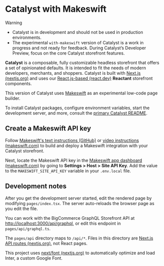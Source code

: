 # Catalyst with Makeswift

> [!WARNING]
> - Catalyst is in development and should not be used in production environments.
> - The experimental `with-makeswift` version of Catalyst is a work in progress and not ready for feedback. During Catalyst’s Developer Preview, focus on the core Catalyst storefront features.

**Catalyst** is a composable, fully customizable headless storefront that offers a set of opinionated defaults. It is intended to fit the needs of modern developers, merchants, and shoppers. Catalyst is built with [Next.js (nextjs.org)](https://nextjs.org/) and uses our [React.js-based (react.dev)](https://react.dev/) **Reactant** storefront components.

This version of Catalyst uses [Makeswift](https://www.makeswift.com/) as an experimental low-code page builder.

To install Catalyst packages, configure environment variables, start the development server, and more, consult the [primary Catalyst README](https://github.com/bigcommerce/catalyst/blob/main/README.md).

## Create a Makeswift API key

Follow [Makeswift's text instructions (GitHub)](https://github.com/makeswift/makeswift/tree/main/examples/bigcommerce#visually-build-with-bigcommerce-components) or [video instructions (makeswift.com)](https://www.makeswift.com/components/nextjs/bigcommerce) to build and deploy a Makeswift integration with your Catalyst storefront. 

Next, locate the Makeswift API key in the [Makeswift app dashboard (makeswift.com)](https://app.makeswift.com/) by going to **Settings > Host > Site API Key**. Add the value to the `MAKESWIFT_SITE_API_KEY` variable in your `.env.local` file.

## Development notes

After you get the development server started, edit the rendered page by modifying `pages/index.tsx`. The server auto-reloads the browser page as you edit the file.

You can work with the BigCommerce GraphQL Storefront API at [http://localhost:3000/api/graphql](http://localhost:3000/api/graphql), or edit this endpoint in `pages/api/graphql.ts`.

The `pages/api` directory maps to `/api/*`. Files in this directory are [Next.js API routes (nextjs.org)](https://nextjs.org/docs/api-routes/introduction), not React pages.

This project uses [next/font (nextjs.org)](https://nextjs.org/docs/basic-features/font-optimization) to automatically optimize and load Inter, a custom Google Font.
